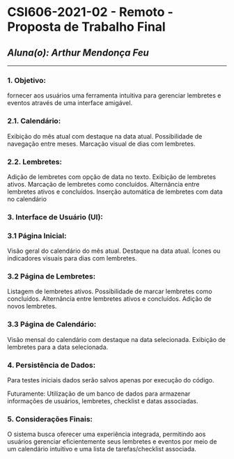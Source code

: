 # **CSI606-2021-02 - Remoto - Proposta de Trabalho Final**

## *Aluna(o): Arthur Mendonça Feu*

--------------

### 1. Objetivo:
fornecer aos usuários uma ferramenta intuitiva para gerenciar lembretes e eventos através de uma interface amigável.

### 2.1. Calendário:

Exibição do mês atual com destaque na data atual.
Possibilidade de navegação entre meses.
Marcação visual de dias com lembretes.

### 2.2. Lembretes:

Adição de lembretes com opção de data no texto.
Exibição de lembretes ativos.
Marcação de lembretes como concluídos.
Alternância entre lembretes ativos e concluídos.
Inserção automática de lembretes com data no calendário

### 3. Interface de Usuário (UI):

### 3.1 Página Inicial:

Visão geral do calendário do mês atual.
Destaque na data atual.
Ícones ou indicadores visuais para dias com lembretes.

### 3.2 Página de Lembretes:

Listagem de lembretes ativos.
Possibilidade de marcar lembretes como concluídos.
Alternância entre lembretes ativos e concluídos.
Adição de novos lembretes.

### 3.3 Página de Calendário:

Visão mensal do calendário com destaque na data selecionada.
Exibição de lembretes para a data selecionada.

### 4. Persistência de Dados:

Para testes iniciais dados serão salvos apenas por execução do código.

Futuramente: Utilização de um banco de dados para armazenar informações de usuários, lembretes, checklist e datas associadas.

### 5. Considerações Finais:

O sistema busca oferecer uma experiência integrada, permitindo aos usuários gerenciar eficientemente seus lembretes e eventos por meio de um calendário intuitivo e uma lista de tarefas/checklist associada.


